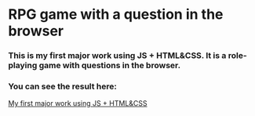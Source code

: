 # RPG game with a question in the browser

### This is my first major work using JS + HTML&amp;CSS. It is a role-playing game with questions in the browser.

### You can see the result here:

[My first major work using JS + HTML&amp;CSS]()
